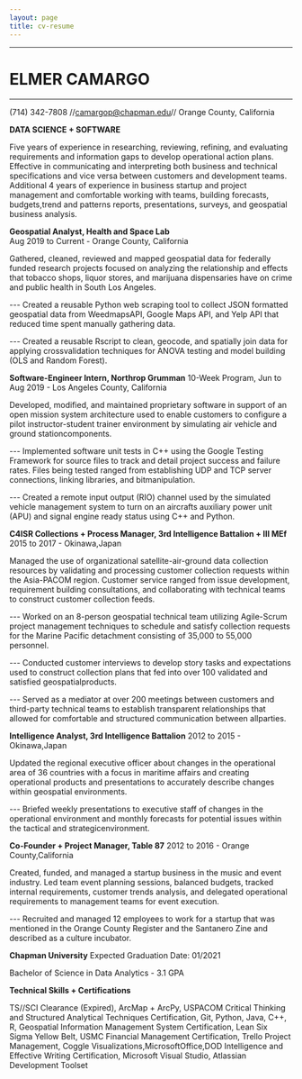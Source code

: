 ```yaml
---
layout: page
title: cv-resume
---
```


---
# ELMER CAMARGO
---
(714) 342-7808 //[camargop@chapman.edu](mailto:camargop@chapman.edu)// Orange County, California

**DATA SCIENCE + SOFTWARE**

Five years of experience in researching, reviewing, refining, and evaluating requirements and information gaps to develop operational action plans. Effective in communicating and interpreting both business and technical specifications and vice versa between customers and development teams. Additional 4 years of experience in business startup and project management and comfortable working with teams, building forecasts, budgets,trend and patterns reports, presentations, surveys, and geospatial business analysis.

**Geospatial Analyst, Health and Space Lab**        
Aug 2019 to Current - Orange County, California

Gathered, cleaned, reviewed and mapped geospatial data for federally funded research projects focused on analyzing the relationship and effects that tobacco shops, liquor stores, and marijuana dispensaries have on crime and public health in South Los Angeles.

--- Created a reusable Python web scraping tool to collect JSON formatted geospatial data from WeedmapsAPI, Google Maps API, and Yelp API that reduced time spent manually gathering data.

--- Created a reusable Rscript to clean, geocode, and spatially join data for applying crossvalidation techniques for ANOVA testing and model building (OLS and Random Forest).

**Software-Engineer Intern, Northrop Grumman**
10-Week Program, Jun to Aug 2019 - Los Angeles County, California

Developed, modified, and maintained proprietary software in support of an open mission system architecture used to enable customers to configure a pilot instructor-student trainer environment by simulating air vehicle and ground stationcomponents.

--- Implemented software unit tests in C++ using the Google Testing Framework for source files to track and detail project success and failure rates. Files being tested ranged from establishing UDP and TCP server connections, linking libraries, and bitmanipulation.

--- Created a remote input output (RIO) channel used by the simulated vehicle management system to turn on an aircrafts auxiliary power unit (APU) and signal engine ready status using C++ and Python.

**C4ISR Collections + Process Manager, 3rd Intelligence Battalion + III MEf** 
2015 to 2017 - Okinawa,Japan

Managed the use of organizational satellite-air-ground data collection resources by validating and processing customer collection requests within the Asia-PACOM region. Customer service ranged from issue development, requirement building consultations, and collaborating with technical teams to construct customer collection feeds.

--- Worked on an 8-person geospatial technical team utilizing Agile-Scrum project management techniques to schedule and satisfy collection requests for the Marine Pacific detachment consisting of 35,000 to 55,000 personnel.

--- Conducted customer interviews to develop story tasks and expectations used to construct collection plans that fed into over 100 validated and satisfied geospatialproducts.

--- Served as a mediator at over 200 meetings between customers and third-party technical teams to establish transparent relationships that allowed for comfortable and structured communication between allparties.

**Intelligence Analyst, 3rd Intelligence Battalion** 
2012 to 2015 - Okinawa,Japan

Updated the regional executive officer about changes in the operational area of 36 countries with a focus in maritime affairs and creating operational products and presentations to accurately describe changes within geospatial environments.

--- Briefed weekly presentations to executive staff of changes in the operational environment and monthly forecasts for potential issues within the tactical and strategicenvironment.

**Co-Founder + Project Manager, Table 87**
2012 to 2016 - Orange County,California

Created, funded, and managed a startup business in the music and event industry. Led team event planning sessions, balanced budgets, tracked internal requirements, customer trends analysis, and delegated operational requirements to management teams for event execution.

--- Recruited and managed 12 employees to work for a startup that was mentioned in the Orange County Register and the Santanero Zine and described as a culture incubator.

**Chapman University**
Expected Graduation Date: 01/2021

Bachelor of Science in Data Analytics - 3.1 GPA

**Technical Skills + Certifications**

TS//SCI Clearance (Expired), ArcMap + ArcPy, USPACOM Critical Thinking and Structured Analytical Techniques Certification, Git, Python, Java, C++, R, Geospatial Information Management System Certification, Lean Six Sigma Yellow Belt, USMC Financial Management Certification, Trello Project Management, Coggle Visualizations,MicrosoftOffice,DOD Intelligence and Effective Writing Certification, Microsoft Visual Studio, Atlassian Development Toolset

